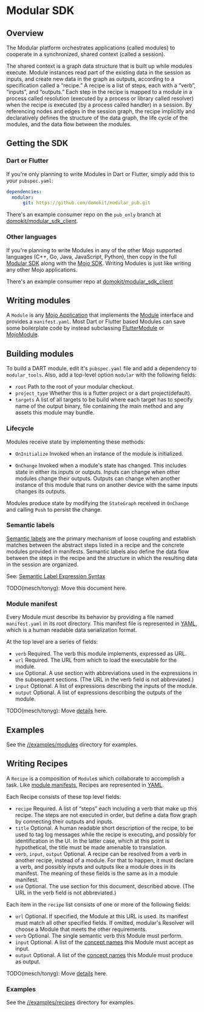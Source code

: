 Modular SDK
===========

## Overview

The Modular platform orchestrates applications (called modules) to cooperate in
a synchronized, shared context (called a session).

The shared context is a graph data structure that is built up while modules
execute. Module instances read part of the existing data in the session as
inputs, and create new data in the graph as outputs, according to a
specification called a “recipe.” A recipe is a list of steps, each with a
“verb”, “inputs”, and “outputs.” Each step in the recipe is mapped to a
module in a process called resolution (executed by a process or library
called resolver) when the recipe is executed (by a process called handler)
in a session. By referencing nodes and edges in the session graph, the recipe
implicitly and declaratively defines the structure of the data graph, the
life cycle of the modules, and the data flow between the modules.

## Getting the SDK

### Dart or Flutter

If you're only planning to write Modules in Dart or Flutter, simply add this
to your `pubspec.yaml`:
```yaml
dependencies:
  modular:
      git: https://github.com/domokit/modular_pub.git
```

There's an example consumer repo on the `pub_only` branch at
[domokit/modular_sdk_client](https://github.com/domokit/modular_sdk_client/tree/pub_only).

### Other languages

If you're planning to write Modules in any of the other Mojo supported languages
(C++, Go, Java, JavaScript, Python), then copy in the full
[Modular SDK](https://github.com/domokit/modular/tree/master/public) along with
the [Mojo SDK](https://github.com/domokit/mojo_sdk). Writing Modules is just
like writing any other Mojo applications.

There's an example consumer repo at
[domokit/modular_sdk_client](https://github.com/domokit/modular_sdk_client/tree/master)

## Writing modules

A `Module` is any [Mojo Application](https://github.com/domokit/mojo)
that implements the
[Module](https://github.com/domokit/modular/blob/master/public/interfaces/module.mojom)
interface and provides a `manifest.yaml`. Most Dart or Flutter based Modules can
save some boilerplate
code by instead subclassing
[FlutterModule](https://github.com/domokit/modular/blob/master/dart-packages/modular/lib/flutter_module.dart)
or
[MojoModule](https://github.com/domokit/modular/blob/master/dart-packages/modular/lib/mojo_module.dart).

## Building modules

To build a DART module, edit it's `pubspec.yaml` file and add a dependency to
`modular_tools`. Also, add a top-level option `modular` with the following
fields:
  * `root` Path to the root of your modular checkout.
  * `project_type` Whether this is a flutter project or a dart project(default).
  * `targets` A list of all targets to be build where each target has to specify
    name of the output binary, file containing the main method and any assets
    this module may bundle.

### Lifecycle

Modules receive state by implementing these methods:
  * `OnInitialize` Invoked when an instance of the module is initialized.

  * `OnChange` Invoked when a module's state has changed. This includes
    state in either its inputs or outputs. Inputs can change when other modules
    change their outputs. Outputs can change when another instance of this
    module that runs on another device with the same inputs changes its outputs.

Modules produce state by modifying the `StateGraph` received in `OnChange`
and calling `Push` to persist the change.

### Semantic labels

[Semantic labels](#semantic-labels) are the primary mechanism of loose coupling
and establish matches between the abstract steps listed in a recipe and the
concrete modules provided in manifests. Semantic labels also define the data
flow between the steps in the recipe and the structure in which the resulting
data in the session are organized.

See: [Semantic Label Expression Syntax](https://docs.google.com/document/d/109gDG5TQZVCN1HrBuXAcQoXsomYKOcfFez9oz3tg_y0/edit#heading=h.962kkvg45ptv)

TODO(mesch/tonyg): Move this document here.

### Module manifest

Every Module must describe its behavior by providing a file named
`manifest.yaml` in its root directory. This manifest file is represented in
[YAML](http://yaml.org), which is a human readable data serialization format.

At the top level are a series of fields:
  * `verb` Required. The verb this module implements, expressed as URL.
  * `url` Required. The URL from which to load the executable for the module.
  * `use` Optional. A use section with abbreviations used in the expressions
    in the subsequent sections. (The URL in the verb field is not abbreviated.)
  * `input` Optional. A list of expressions describing the inputs of the module.
  * `output` Optional. A list of expressions describing the outputs of the
    module.

TODO(mesch/tonyg): Move [details](https://docs.google.com/document/d/109gDG5TQZVCN1HrBuXAcQoXsomYKOcfFez9oz3tg_y0/edit#heading=h.dsfb221fpebr) here.

## Examples

See the
[//examples/modules](https://github.com/domokit/modular/tree/master/examples/modules)
directory for examples.

## Writing Recipes

A `Recipe` is a composition of `Module`s which collaborate to accomplish
a task. Like [module manifests](#module-manifest), Recipes are represented in
[YAML](http://yaml.org).

Each Recipe consists of these top level fields:
  * `recipe` Required. A list of “steps” each including a verb that make up
    this recipe. The steps are not executed in order, but define a data flow
    graph by connecting their outputs and inputs.
  * `title` Optional. A human readable short description of the recipe, to be
    used to tag log messages while the recipe is executing, and possibly for
    identification in the UI. In the latter case, which at this point is
    hypothetical, the title must be made amenable to translation.
  * `verb`, `input`, `output` Optional. A recipe can be resolved from a verb
    in another recipe, instead of a module. For that to happen, it must
    declare a verb, and possibly inputs and outputs like a module does in its
    manifest. The meaning of these fields is the same as in a module manifest.
  * `use` Optional. The use section for this document, described above. (The
    URL in the verb field is not abbreviated.)

Each item in the `recipe` list consists of one or more of the following fields:
  * `url` Optional. If specified, the Module at this URL is used. Its
    manifest must match all other specified fields. If omitted,
    modular's Resolver will choose a Module that meets the other requirements.
  * `verb` Optional. The single semantic verb this Module must perform.
  * `input` Optional. A list of the [concept names](#concept-names)
    this Module must accept as input.
  * `output` Optional. A list of the [concept names](#concept-names)
    this Module must produce as output.

TODO(mesch/tonyg): Move [details](https://docs.google.com/document/d/109gDG5TQZVCN1HrBuXAcQoXsomYKOcfFez9oz3tg_y0/edit#heading=h.2mwqz6heo3ei) here.

### Examples

See the
[//examples/recipes](https://github.com/domokit/modular/tree/master/examples/recipes)
directory for examples.
